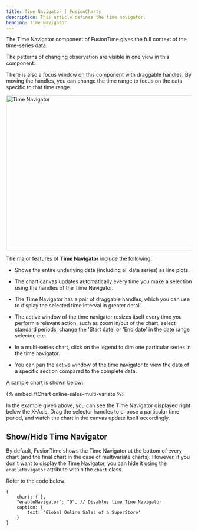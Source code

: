 ```yaml
---
title: Time Navigator | FusionCharts
description: This article defines the time navigator.
heading: Time Navigator
---
```


The Time Navigator component of FusionTime gives the full context of the time-series data.

The patterns of changing observation are visible in one view in this component.

There is also a focus window on this component with draggable handles. By moving the handles, you can change the time range to focus on the data specific to that time range.

<img src="{% site.baseurl %}/images/fusiontime-component-time-navigator.png" alt="Time Navigator" width="700" height="420">

The major features of **Time Navigator** include the following:

* Shows the entire underlying data (including all data series) as line plots.

* The chart canvas updates automatically every time you make a selection using the handles of the Time Navigator.

* The Time Navigator has a pair of draggable handles, which you can use to display the selected time interval in greater detail.

* The active window of the time navigator resizes itself every time you perform a relevant action, such as zoom in/out of the chart, select standard periods, change the 'Start date' or 'End date' in the date range selector, etc.

* In a multi-series chart, click on the legend to dim one particular series in the time navigator.

* You can pan the active window of the time navigator to view the data of a specific section compared to the complete data.

A sample chart is shown below:

{% embed_ftChart online-sales-multi-variate %}

In the example given above, you can see the Time Navigator displayed right below the X-Axis. Drag the selector handles to choose a particular time period, and watch the chart in the canvas update itself accordingly. 

## Show/Hide Time Navigator

By default, FusionTime shows the Time Navigator at the bottom of every chart (and the final chart in the case of multivariate charts). However, if you don't want to display the Time Navigator, you can hide it using the `enableNavigator` attribute within the `chart` class.

Refer to the code below:

```
{
    chart: { },
    "enableNavigator": "0", // Disables time Time Navigator
    caption: {
        text: 'Global Online Sales of a SuperStore'
    }
}
```